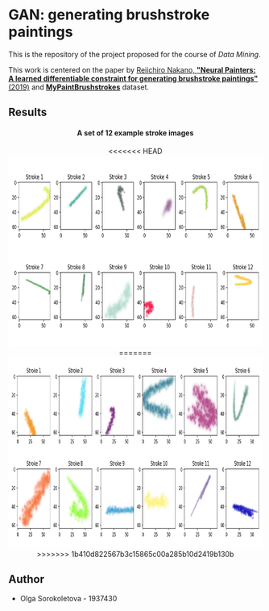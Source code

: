 # GAN: generating brushstroke paintings

This is the repository of the project proposed for the course of *Data Mining*.

This work is centered on the paper by [Reiichiro Nakano, **"Neural Painters: A learned differentiable constraint for generating brushstroke paintings"** (2019)](https://arxiv.org/abs/1904.08410) and [**MyPaintBrushstrokes**](https://www.kaggle.com/reiinakano/mypaint_brushstrokes) dataset.

## Results

<h4 align="center">A set of 12 example stroke images</h4>
<p align="center">
<<<<<<< HEAD
  <img width="900" height="380" src="/images/readme_images/dataset_examples.png">
=======
  <img width="900" height="380" src="/example_imgs.png">
>>>>>>> 1b410d822567b3c15865c00a285b10d2419b130b
</p>

## Author
- Olga Sorokoletova - 1937430
